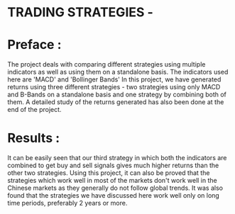 # TRADING STRATEGIES - 
# Preface :
The project deals with comparing different strategies using multiple indicators as well as using them on a standalone basis. The indicators used here are 'MACD' and 'Bollinger Bands' In this project, we have generated returns using three different strategies - two strategies using only MACD and B-Bands on a standalone basis and one strategy by combining both of them. A detailed study of the returns generated has also been done at the end of the project.
# Results :
It can be easily seen that our third strategy in which both the indicators are combined to get buy and sell signals gives much higher returns than the other two strategies. Using this project, it can also be proved that the strategies which work well in most of the markets don't work well in the Chinese markets as they generally do not follow global trends. It was also found that the strategies we have discussed here work well only on long time periods, preferably 2 years or more.

